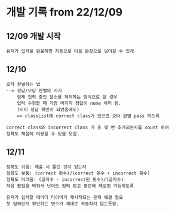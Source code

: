 # 개발 기록 from 22/12/09

## 12/09 개발 시작

    유저가 입력을 완료하면 자동으로 다음 문장으로 넘어갈 수 있게

## 12/10

    오타 판별하는 법
    --> 정답/오답 판별의 시기
        현재 입력 중인 음소를 제외하는 방식으로 할 경우
        입력 수정할 때 가장 마지막 정답이 none 처리 됨.
        (이미 정답 확인이 되었음에도)
        => classList에 correct class가 있으면 오타 판별 pass 하도록

    correct class와 incorrect class 가 총 몇 번 추가되는지를 count 하여
    정확도 채점에 이용할 수 있을 듯함.

## 12/11

    정확도 쉬움: 제출 시 틀린 것이 있는지
    정확도 보통: (correct 횟수)/(correct 횟수 + incorrect 횟수)
    정확도 어려움: (글자수 - incorrect된 횟수)/(글자수)
    처음 팝업을 띄워서 난이도 입력 받고 중간에 재설정 가능하도록

    유저가 입력할 때마다 타이머가 재시작되는 문제 해결 필요
    첫 입력인지 확인하는 변수가 제대로 작동하지 않는듯함.

